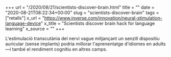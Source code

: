 +++
url = "/2020/08/21/scientists-discover-brain.html"
title = ""
date = "2020-08-21T08:22:34+00:00"
slug = "scientists-discover-brain"
tags = ["retalls"]
x_url = "https://www.inverse.com/innovation/neural-stimulation-language-device"
x_title = "Scientists discover brain hack for language learning"
x_source = ""
+++

L'estimulació transcutània del nervi vague mitjançant un senzill dispositiu auricular (sense implants) podria millorar l'aprenentatge d'idiomes en adults —i també el rendiment cognitiu en altres camps.
